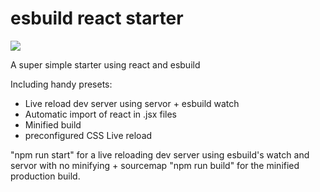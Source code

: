 # esbuild react starter

![](rocket.gif)

A super simple starter using react and esbuild

Including handy presets:

- Live reload dev server using servor + esbuild watch
- Automatic import of react in .jsx files
- Minified build
- preconfigured CSS Live reload

"npm run start" for a live reloading dev server using esbuild's watch and servor with no minifying + sourcemap
"npm run build" for the minified production build.
 
